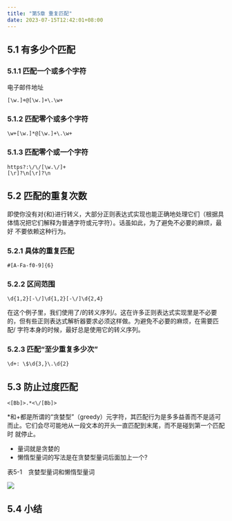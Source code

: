 ```yaml
---
title: "第5章 重复匹配"
date: 2023-07-15T12:42:01+08:00
---
```


## 5.1 有多少个匹配

### 5.1.1 匹配一个或多个字符

电子邮件地址

```regexp
[\w.]+@[\w.]+\.\w+
```

### 5.1.2 匹配零个或多个字符

```regexp
\w+[\w.]*@[\w.]+\.\w+
```

### 5.1.3 匹配零个或一个字符

```regexp
https?:\/\/[\w.\/]+
[\r]?\n[\r]?\n
```

## 5.2 匹配的重复次数

即使你没有对{和}进行转义，大部分正则表达式实现也能正确地处理它们（根据具体情况把它们解释为普通字符或元字符）。话虽如此，为了避免不必要的麻烦，最好
不要依赖这种行为。

### 5.2.1 具体的重复匹配

```regexp
#[A-Fa-f0-9]{6}
```

### 5.2.2 区间范围

```regexp
\d{1,2}[-\/]\d{1,2}[-\/]\d{2,4}
```

在这个例子里，我们使用了/的转义序列\/。这在许多正则表达式实现里是不必要的，但有些正则表达式解析器要求必须这样做。为避免不必要的麻烦，在需要匹配/
字符本身的时候，最好总是使用它的转义序列。

### 5.2.3 匹配“至少重复多少次”

```regexp
\d+: \$\d{3,}\.\d{2}
```

## 5.3 防止过度匹配

```regexp
<[Bb]>.*<\/[Bb]>
```

*和+都是所谓的“贪婪型”（greedy）元字符，其匹配行为是多多益善而不是适可而止。它们会尽可能地从一段文本的开头一直匹配到末尾，而不是碰到第一个匹配时
就停止。

- 量词就是贪婪的
- 懒惰型量词的写法是在贪婪型量词后面加上一个?

表5-1　贪婪型量词和懒惰型量词

![](https://res.weread.qq.com/wrepub/epub_43208833_51)

## 5.4 小结
